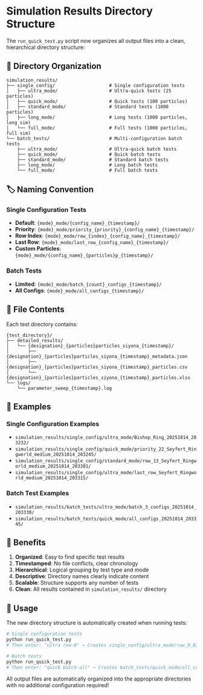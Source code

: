 # Simulation Results Directory Structure

The `run_quick_test.py` script now organizes all output files into a clean, hierarchical directory structure:

## 📁 Directory Organization

```
simulation_results/
├── single_config/                    # Single configuration tests
│   ├── ultra_mode/                   # Ultra-quick tests (25 particles)
│   ├── quick_mode/                   # Quick tests (100 particles)
│   ├── standard_mode/                # Standard tests (1000 particles)
│   ├── long_mode/                    # Long tests (1000 particles, long sim)
│   └── full_mode/                    # Full tests (1000 particles, full sim)
└── batch_tests/                      # Multi-configuration batch tests
    ├── ultra_mode/                   # Ultra-quick batch tests
    ├── quick_mode/                   # Quick batch tests
    ├── standard_mode/                # Standard batch tests
    ├── long_mode/                    # Long batch tests
    └── full_mode/                    # Full batch tests
```

## 🏷️ Naming Convention

### Single Configuration Tests
- **Default**: `{mode}_mode/{config_name}_{timestamp}/`
- **Priority**: `{mode}_mode/priority_{priority}_{config_name}_{timestamp}/`
- **Row Index**: `{mode}_mode/row_{index}_{config_name}_{timestamp}/`
- **Last Row**: `{mode}_mode/last_row_{config_name}_{timestamp}/`
- **Custom Particles**: `{mode}_mode/{config_name}_{particles}p_{timestamp}/`

### Batch Tests
- **Limited**: `{mode}_mode/batch_{count}_configs_{timestamp}/`
- **All Configs**: `{mode}_mode/all_configs_{timestamp}/`

## 📄 File Contents

Each test directory contains:

```
{test_directory}/
├── detailed_results/
│   └── {designation}_{particles}particles_siyona_{timestamp}/
│       ├── {designation}_{particles}particles_siyona_{timestamp}_metadata.json
│       ├── {designation}_{particles}particles_siyona_{timestamp}_particles.csv
│       └── {designation}_{particles}particles_siyona_{timestamp}_particles.xlsx
└── logs/
    └── parameter_sweep_{timestamp}.log
```

## 🎯 Examples

### Single Configuration Examples
- `simulation_results/single_config/ultra_mode/Bishop_Ring_20251014_203232/`
- `simulation_results/single_config/quick_mode/priority_22_Seyfert_Ringworld_medium_20251014_203245/`
- `simulation_results/single_config/standard_mode/row_13_Seyfert_Ringworld_medium_20251014_203301/`
- `simulation_results/single_config/ultra_mode/last_row_Seyfert_Ringworld_medium_20251014_203315/`

### Batch Test Examples
- `simulation_results/batch_tests/ultra_mode/batch_3_configs_20251014_203330/`
- `simulation_results/batch_tests/quick_mode/all_configs_20251014_203345/`

## 🔧 Benefits

1. **Organized**: Easy to find specific test results
2. **Timestamped**: No file conflicts, clear chronology
3. **Hierarchical**: Logical grouping by test type and mode
4. **Descriptive**: Directory names clearly indicate content
5. **Scalable**: Structure supports any number of tests
6. **Clean**: All results contained in `simulation_results/` directory

## 🚀 Usage

The new directory structure is automatically created when running tests:

```bash
# Single configuration tests
python run_quick_test.py
# Then enter: "ultra row-0" → Creates single_config/ultra_mode/row_0_Bishop_Ring_{timestamp}/

# Batch tests  
python run_quick_test.py
# Then enter: "quick batch-all" → Creates batch_tests/quick_mode/all_configs_{timestamp}/
```

All output files are automatically organized into the appropriate directories with no additional configuration required!
